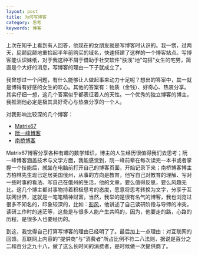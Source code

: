 ```yaml
---
layout: post
title: 为何写博客
category: 思考
keywords: 博客
---
```


上次在知乎上看到有人回答，他现在的女朋友就是写博客时认识的。我一愣，过两天，屁颠屁颠地重拾起半年前购买的域名，快速搭建了这样的一个博客站点。写博客能认识妹纸，对于我这种不屑于借助于社交软件"肤浅"地"勾搭"女生的宅男，简直是个大好的消息，写博客的理由一下子就成立了。

我曾想过一个问题，有什么能够让人做起事来动力十足呢？想出的答案中，其一就是博得有好感的女生的欢心。其他的答案有：物质（金钱）、好奇心、热衷分享。其实仔细一想，这几个答案似乎都表征着人的天性。一个优秀的独立博客的博主，我推测他必定是极其具好奇心与热衷分享的一个人。

对我影响比较深的几个博客：

 - [Matrix67](http://matrix67.com/)
 - [阮一峰博客](http://www.ruanyifeng.com/)
 - [南桥博客](http://berlinfang.blog.163.com/)
 
Matrix67博客分享各种有趣的数学知识，博主的人生经历很值得我们去思考；阮一峰博客涵盖技术与文学方面，我能感觉到，阮一峰前辈在每次读完一本书或者掌握一个技能后，就坐在电脑前打开自己的博客页面，开始记录下来；南桥博客博主方柏林先生现已定居美国俄州，从事的方向是教育，他写自己对教育的理解、写对一些时事的看法、写自己在俄州的生活，他的文章，要么值得反思，要么风趣无比。这几个博主都对事物持着积极思考的态度，愿意将思考转换为文字，分享于互联网世界，这就是一笔笔精神财富。当然，我举的是很有名气的博客，我也浏览过很多不知名的，印象较深的，比如：[影风](http://shwley.com/)，他讲述了自己读研阶段与导师的冲突，读研工作时的迷茫等，这些是与很多人能产生共鸣的，因为，他要走的路，心路的历程，是很多人也要经历的。

到这，我觉得自己打算写博客的理由已经明了了。最后加上一点理由：对互联网的回馈。互联网上内容的"提供商"与"消费者"所占比例不符二八法则，据说是百分之二和百分之九十八，做了这么长时间的消费者，是时候做一次提供商了。


